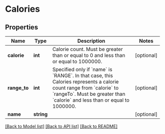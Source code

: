 # Calories

## Properties
Name | Type | Description | Notes
------------ | ------------- | ------------- | -------------
**calorie** | **int** | Calorie count. Must be greater than or equal to 0 and less than or equal to 1000000. | [optional] 
**range_to** | **int** | Specified only if &#x60;name&#x60; is &#x60;RANGE&#x60;. In that case, this Calories represents a calorie count range from &#x60;calorie&#x60; to &#x60;rangeTo&#x60;. Must be greater than &#x60;calorie&#x60; and less than or equal to 1000000. | [optional] 
**name** | **string** |  | [optional] 

[[Back to Model list]](../README.md#documentation-for-models) [[Back to API list]](../README.md#documentation-for-api-endpoints) [[Back to README]](../README.md)


